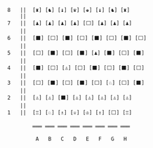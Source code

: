 
	8	||	[♜]	[♞]	[♝]	[♛]	[♚]	[♝]	[♞]	[♜]
		||
	7	||	[♟]	[♟]	[♟]	[♟]	[⬜]	[♟]	[♟]	[♟]
		||
	6	||	[⬛]	[⬜]	[⬛]	[⬜]	[⬛]	[⬜]	[⬛]	[⬜]
		||
	5	||	[⬜]	[⬛]	[⬜]	[⬛]	[♟]	[⬛]	[⬜]	[⬛]
		||
	4	||	[⬛]	[⬜]	[♙]	[⬜]	[⬛]	[⬜]	[⬛]	[⬜]
		||
	3	||	[⬜]	[⬛]	[⬜]	[⬛]	[⬜]	[♘]	[⬜]	[⬛]
		||
	2	||	[♙]	[♙]	[⬛]	[♙]	[♙]	[♙]	[♙]	[♙]
		||
	1	||	[♖]	[♘]	[♗]	[♕]	[♔]	[♗]	[⬜]	[♖]

			═══	═══	═══	═══	═══	═══	═══	═══

			 A	 B	 C	 D	 E	 F	 G	 H
